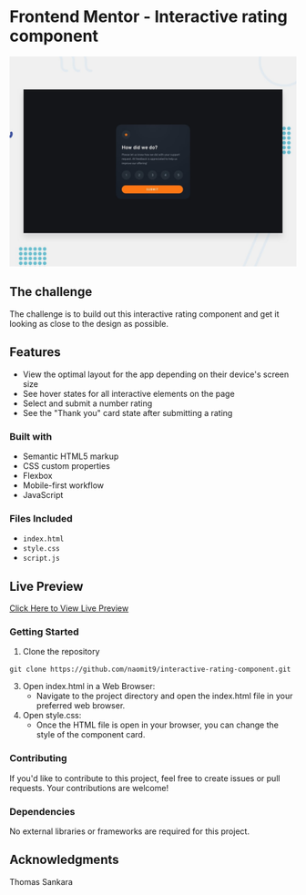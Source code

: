 # Frontend Mentor - Interactive rating component

![Design preview for the Interactive rating component coding challenge](./design/desktop-preview.jpg)

## The challenge
The challenge is to build out this interactive rating component and get it looking as close to the design as possible.

## Features

- View the optimal layout for the app depending on their device's screen size
- See hover states for all interactive elements on the page
- Select and submit a number rating
- See the "Thank you" card state after submitting a rating

### Built with

- Semantic HTML5 markup
- CSS custom properties
- Flexbox
- Mobile-first workflow
- JavaScript

### Files Included
* `index.html`
* `style.css`
* `script.js`

## Live Preview
[Click Here to View Live Preview]()

### Getting Started
1. Clone the repository
```
git clone https://github.com/naomit9/interactive-rating-component.git
```
3. Open index.html in a Web Browser:
    * Navigate to the project directory and open the index.html file in your preferred web browser.
4. Open style.css:
    * Once the HTML file is open in your browser, you can change the style of the component card.

### Contributing
If you'd like to contribute to this project, feel free to create issues or pull requests. Your contributions are welcome!

### Dependencies
No external libraries or frameworks are required for this project.

## Acknowledgments
Thomas Sankara